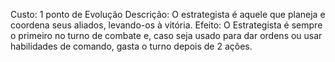 Custo: 1 ponto de Evolução
Descrição: O estrategista é aquele que planeja e coordena seus aliados, levando-os à vitória.
Efeito: O Estrategista é sempre o primeiro no turno de combate e, caso seja usado para dar ordens ou usar habilidades de comando, gasta o turno depois de 2 ações.